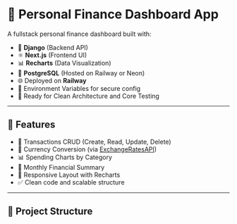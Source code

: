 # 💸 Personal Finance Dashboard App

A fullstack personal finance dashboard built with:

- 🐍 **Django** (Backend API)
- ⚛️ **Next.js** (Frontend UI)
- 📊 **Recharts** (Data Visualization)
- 🐘 **PostgreSQL** (Hosted on Railway or Neon)
- 🌐 Deployed on **Railway**
- 🔐 Environment Variables for secure config
- 🧪 Ready for Clean Architecture and Core Testing

---

## 🔧 Features

- 📁 Transactions CRUD (Create, Read, Update, Delete)
- 🔁 Currency Conversion (via [ExchangeRatesAPI](https://exchangeratesapi.io/))
- 📊 Spending Charts by Category
- 📆 Monthly Financial Summary
- 📱 Responsive Layout with Recharts
- ✅ Clean code and scalable structure

---

## 📁 Project Structure

